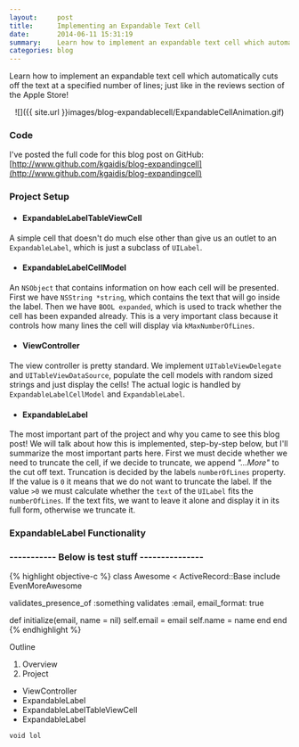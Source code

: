 ```yaml
---
layout:     post
title:      Implementing an Expandable Text Cell
date:       2014-06-11 15:31:19
summary:    Learn how to implement an expandable text cell which automatically cuts off the text at a specified number of lines; just like in the reviews section of the Apple Store!
categories: blog
---
```


Learn how to implement an expandable text cell which automatically cuts off the text at a specified number of lines; just like in the reviews section of the Apple Store!

<center>![]({{ site.url }}images/blog-expandablecell/ExpandableCellAnimation.gif)</center>

### Code
I've posted the full code for this blog post on GitHub: 
[http://www.github.com/kgaidis/blog-expandingcell](http://www.github.com/kgaidis/blog-expandingcell)

### Project Setup


* #### ExpandableLabelTableViewCell
A simple cell that doesn't do much else other than give us an outlet to an `ExpandableLabel`, which is just a subclass of `UILabel`.

* #### ExpandableLabelCellModel
An `NSObject` that contains information on how each cell will be presented. First we have `NSString *string`, which contains the text that will go inside the label. Then we have `BOOL expanded`, which is used to track whether the cell has been expanded already. This is a very important class because it controls how many lines the cell will display via `kMaxNumberOfLines`.

* #### ViewController
The view controller is pretty standard. We implement `UITableViewDelegate` and `UITableViewDataSource`, populate the cell models with random sized strings and just display the cells! The actual logic is handled by `ExpandableLabelCellModel` and `ExpandableLabel`.

* #### ExpandableLabel
The most important part of the project and why you came to see this blog post! We will talk about how this is implemented, step-by-step below, but I'll summarize the most important parts here. First we must decide whether we need to truncate the cell, if we decide to truncate, we append *"...More"* to the cut off text. Truncation is decided by the labels `numberOfLines` property. If the value is `0` it means that we do not want to truncate the label. If the value `>0` we must calculate whether the `text` of the `UILabel` fits the `numberOfLines`. If the text fits, we want to leave it alone and display it in its full form, otherwise we truncate it. 


### ExpandableLabel Functionality



### ----------- Below is test stuff ---------------


{% highlight objective-c %}
class Awesome < ActiveRecord::Base
  include EvenMoreAwesome

  validates_presence_of :something
  validates :email, email_format: true

  def initialize(email, name = nil)
    self.email = email
    self.name = name
  end
end
{% endhighlight %}

Outline
1. Overview
2. Project
- ViewController
- ExpandableLabel
- ExpandableLabelTableViewCell
- ExpandableLabel

`void lol`
